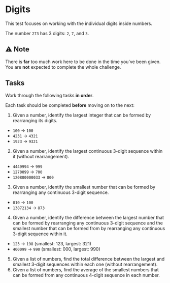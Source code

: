 # Digits

This test focuses on working with the individual digits inside numbers.

The number `273` has 3 digits: `2`, `7`, and `3`.

## ⚠️ Note

There is **far** too much work here to be done in the time you've been given. You are **not** expected to complete the whole challenge. 

## Tasks

Work through the following tasks **in order**. 

Each task should be completed **before** moving on to the next:

1. Given a number, identify the largest integer that can be formed by rearranging its digits.
  - `100` -> `100`
  - `4231` -> `4321`
  - `1923` -> `9321`
2. Given a number, identify the largest continuous 3-digit sequence within it (without rearrangement).
  - `4449994` -> `999`
  - `1270099` -> `700`
  - `120800000033` -> `800`
3. Given a number, identify the smallest number that can be formed by rearranging any continuous 3-digit sequence.
  - `010` -> `100`
  - `13872134` -> `873`
4. Given a number, identify the difference between the largest number that can be formed by rearranging any continuous 3-digit sequence and the smallest number that can be formed from by rearranging any continuous 3-digit sequence within it.
  - `123` -> `198` (smallest: 123, largest: 321)
  - `400099` -> `990` (smallest: 000, largest: 990)   
5. Given a list of numbers, find the total difference between the largest and smallest 3-digit sequences within each one (without rearrangement).
6. Given a list of numbers, find the average of the smallest numbers that can be formed from any continuous 4-digit sequence in each number.
